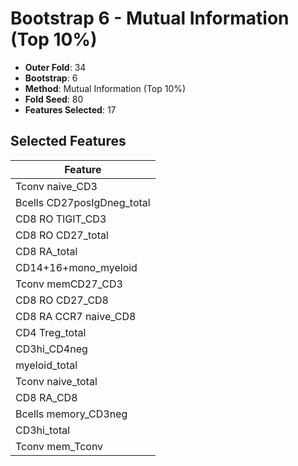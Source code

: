 # Bootstrap 6 - Mutual Information (Top 10%)

- **Outer Fold**: 34
- **Bootstrap**: 6
- **Method**: Mutual Information (Top 10%)
- **Fold Seed**: 80
- **Features Selected**: 17

## Selected Features

| Feature |
|---------|
| Tconv naive_CD3 |
| Bcells CD27posIgDneg_total |
| CD8 RO TIGIT_CD3 |
| CD8 RO CD27_total |
| CD8 RA_total |
| CD14+16+mono_myeloid |
| Tconv memCD27_CD3 |
| CD8 RO CD27_CD8 |
| CD8 RA CCR7 naive_CD8 |
| CD4 Treg_total |
| CD3hi_CD4neg |
| myeloid_total |
| Tconv naive_total |
| CD8 RA_CD8 |
| Bcells memory_CD3neg |
| CD3hi_total |
| Tconv mem_Tconv |
